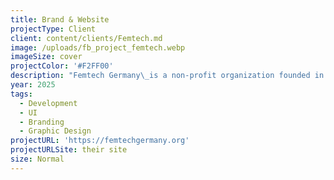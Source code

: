 ```yaml
---
title: Brand & Website
projectType: Client
client: content/clients/Femtech.md
image: /uploads/fb_project_femtech.webp
imageSize: cover
projectColor: '#F2FF00'
description: "Femtech Germany\_is a non-profit organization founded in 2024 to strengthen the female technology ecosystem in Germany. It connects founders, researchers, and healthcare professionals to promote innovation in women’s health. Through events, education, and community building, Femtech Germany aims to close the gender health gap and make Germany a leading hub for female technology.\\\n\\\nI created the branding including logo, colors. Furthermore the website was built on default Wordpress Blocks with custom Blocks.\n"
year: 2025
tags:
  - Development
  - UI
  - Branding
  - Graphic Design
projectURL: 'https://femtechgermany.org'
projectURLSite: their site
size: Normal
---
```


